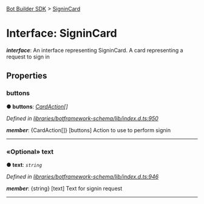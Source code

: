 [Bot Builder SDK](../README.md) > [SigninCard](../interfaces/botbuilder.signincard.md)



# Interface: SigninCard

*__interface__*: An interface representing SigninCard. A card representing a request to sign in



## Properties
<a id="buttons"></a>

###  buttons

**●  buttons**:  *[CardAction](botbuilder.cardaction.md)[]* 

*Defined in [libraries/botframework-schema/lib/index.d.ts:950](https://github.com/Microsoft/botbuilder-js/blob/f596b7c/libraries/botframework-schema/lib/index.d.ts#L950)*


*__member__*: {CardAction[]} [buttons] Action to use to perform signin





___

<a id="text"></a>

### «Optional» text

**●  text**:  *`string`* 

*Defined in [libraries/botframework-schema/lib/index.d.ts:946](https://github.com/Microsoft/botbuilder-js/blob/f596b7c/libraries/botframework-schema/lib/index.d.ts#L946)*


*__member__*: {string} [text] Text for signin request





___


